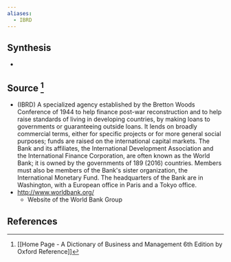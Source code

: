 ```yaml
---
aliases:
  - IBRD
---
```

## Synthesis
- 
## Source [^1]
- (IBRD) A specialized agency established by the Bretton Woods Conference of 1944 to help finance post-war reconstruction and to help raise standards of living in developing countries, by making loans to governments or guaranteeing outside loans. It lends on broadly commercial terms, either for specific projects or for more general social purposes; funds are raised on the international capital markets. The Bank and its affiliates, the International Development Association and the International Finance Corporation, are often known as the World Bank; it is owned by the governments of 189 (2016) countries. Members must also be members of the Bank's sister organization, the International Monetary Fund. The headquarters of the Bank are in Washington, with a European office in Paris and a Tokyo office.
- http://www.worldbank.org/
	- Website of the World Bank Group
## References

[^1]: [[Home Page - A Dictionary of Business and Management 6th Edition by Oxford Reference]]